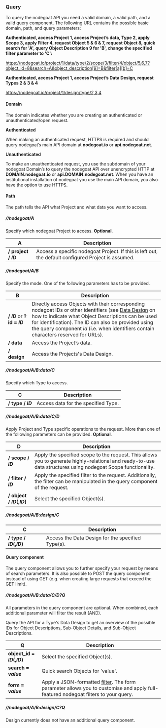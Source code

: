 ### Query

To query the nodegoat API you need a valid domain, a valid path, and a valid query component. The following URL contains the possible basic domain, path, and query parameters:

**Authenticated, access Project 1, access Project’s data, Type 2, apply Scope 3, apply Filter 4, request Object 5 & 6 & 7, request Object 8, quick search for 'A', query Object Description 9 for 'B', change the specified filter parameter to 'C':**

https://nodegoat.io/project/1/data/type/2/scope/3/filter/4/object/5,6,7?object_id=8&search=A&object_description[9]=B&filter[a][b]=C

**Authenticated, access Project 1, access Project’s Data Design, request Types 2 & 3 & 4**

https://nodegoat.io/project/1/design/type/2,3,4

#### Domain

The domain indicates whether you are creating an authenticated or unauthenticated/open request.

**Authenticated**

When making an authenticated request, HTTPS is required and should query nodegoat’s main API domain at **nodegoat.io** or **api.nodegoat.net**.

**Unauthenticated**

To make an unauthenticated request, you use the subdomain of your nodegoat Domain’s to query the nodegoat API over unencrypted HTTP at **DOMAIN.nodegoat.io** or **api.DOMAIN.nodegoat.net**. When you have an institutional installation of nodegoat you use the main API domain, you also have the option to use HTTPS.

#### Path

The path tells the API what Project and what data you want to access.

##### //nodegoat/A

Specify which nodegoat Project to access. __Optional__.

| A | Description |
| -- | -- |
| __/ project / *ID*__ | Access a specific nodegoat Project. If this is left out, the default configured Project is assumed. |

##### //nodegoat/A/B

Specify the mode. One of the following parameters has to be provided.

| B | Description |
| -- | -- |
| __/ *ID*__ or __?id = *ID*__ | Directly access Objects with their corresponding nodegoat IDs or other identifiers (see [Data Design](configuration/data_design/README.md) on how to indicate what Object Descriptions can be used for identification). The ID can also be provided using the query component *id* (i.e. when identifiers contain characters reserved for URLs). |
| __/ data__ | Access the Project’s data. |
| __/ design__ | Access the Projects's Data Design. |

##### //nodegoat/A/B:data/C

Specify which Type to access.

| C | Description |
| -- | -- |
| __/ type / *ID*__ | Access data for the specified Type. |

##### //nodegoat/A/B:data/C/D

Apply Project and Type specific operations to the request. More than one of the following parameters can be provided. __Optional__.

| D | Description |
| -- | -- |
| __/ scope / *ID*__ | Apply the specified scope to the request. This allows you to generate highly-relational and ready-to-use data structures using nodegoat Scope functionality. |
| __/ filter / *ID*__ | Apply the specified filter to the request. Additionally, the filter can be manipulated in the query component of the request. |
| __/ object / *ID*(,*ID*)__ | Select the specified Object(s). |

##### //nodegoat/A/B:design/C

| C | Description |
| -- | -- |
| __/ type / *ID*(,*ID*)__ | Access the Data Design for the specified Type(s). |

#### Query component

The query component allows you to further specify your request by means of search parameters. It is also possible to POST the query component instead of using GET (e.g. when creating large requests that exceed the GET limit).

##### //nodegoat/A/B:data/C/D?Q

All parameters in the query component are optional. When combined, each additional parameter will filter the result (AND).

Query the API for a Type's Data Design to get an overview of the possible IDs for Object Descriptions, Sub-Object Details, and Sub-Object Descriptions.

| Q | Description |
| -- | -- |
| __object_id = *ID*(,*ID*)__ | Select the specified Object(s). |
| __search = *value*__ | Quick search Objects for 'value'. |
| __form = *value*__ | Apply a JSON-formatted [filter](/usage/filter/README.md). The form parameter allows you to customise and apply full-featured nodegoat filters to your query. |

##### //nodegoat/A/B:design/C?Q

Design currently does not have an additional query component.
